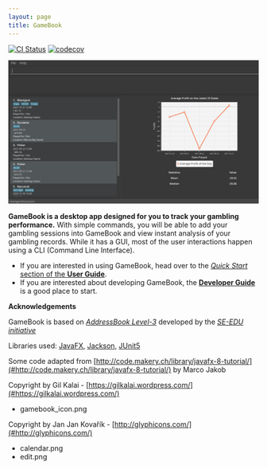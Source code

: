 ```yaml
---
layout: page
title: GameBook
---
```


[![CI Status](https://github.com/se-edu/addressbook-level3/workflows/Java%20CI/badge.svg)](https://github.com/se-edu/addressbook-level3/actions)
[![codecov](https://codecov.io/gh/se-edu/addressbook-level3/branch/master/graph/badge.svg)](https://codecov.io/gh/se-edu/addressbook-level3)

![Ui](images/Ui.png)

**GameBook is a desktop app designed for you to track your gambling performance.**
With simple commands, you will be able to add your gambling sessions into GameBook and view instant analysis of your gambling records.
While it has a GUI, most of the user interactions happen using a CLI (Command Line Interface).

* If you are interested in using GameBook, head over to the [_Quick Start_ section of the **User Guide**](UserGuide.html#quick-start).
* If you are interested about developing GameBook, the [**Developer Guide**](DeveloperGuide.html) is a good place to start.


**Acknowledgements**

GameBook is based on [_AddressBook Level-3_](https://github.com/se-edu/addressbook-level3) developed by the [_SE-EDU initiative_](https://se-education.org/)

Libraries used: [JavaFX](https://openjfx.io/), [Jackson](https://github.com/FasterXML/jackson), [JUnit5](https://github.com/junit-team/junit5)

Some code adapted from [http://code.makery.ch/library/javafx-8-tutorial/](#http://code.makery.ch/library/javafx-8-tutorial/) by Marco Jakob

Copyright by Gil Kalai - [https://gilkalai.wordpress.com/](#https://gilkalai.wordpress.com/)
- gamebook_icon.png

Copyright by Jan Jan Kovařík - [http://glyphicons.com/](#http://glyphicons.com/)
- calendar.png
- edit.png
